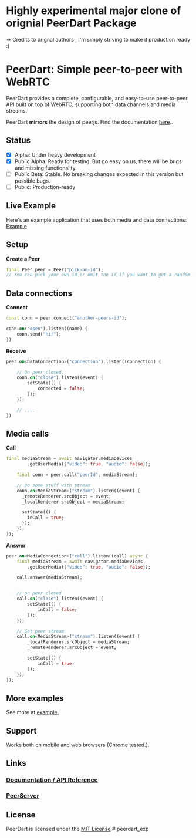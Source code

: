 # Highly experimental major clone of orignial PeerDart Package
=> Credits to orignal authors , I'm simply striving to make it production ready :)

# PeerDart: Simple peer-to-peer with WebRTC

PeerDart provides a complete, configurable, and easy-to-use peer-to-peer API built on top of WebRTC, supporting both data channels and media streams.

PeerDart **mirrors** the design of peerjs. Find the documentation [here](https://peerjs.com/docs)..


## Status

- [x] Alpha: Under heavy development
- [x] Public Alpha: Ready for testing. But go easy on us, there will be bugs and missing functionality.
- [ ] Public Beta: Stable. No breaking changes expected in this version but possible bugs.
- [ ] Public: Production-ready

## Live Example

Here's an example application that uses both media and data connections: [Example](https://peerdart.netlify.app/)

## Setup


**Create a Peer**

```dart
final Peer peer = Peer("pick-an-id");
// You can pick your own id or omit the id if you want to get a random one from the server.
```

## Data connections

**Connect**

```dart
const conn = peer.connect("another-peers-id");

conn.on("open").listen((name) {
    conn.send("hi!");
})
```

**Receive**

```dart
peer.on<DataConnection>("connection").listen((connection) {

    // On peer closed.
    conn.on("close").listen((event) {
        setState(() {
            connected = false;
        });
    });

    // ....
})
```

## Media calls

**Call**

```dart
final mediaStream = await navigator.mediaDevices
        .getUserMedia({"video": true, "audio": false});

    final conn = peer.call("peerId", mediaStream);

    // Do some stuff with stream
    conn.on<MediaStream>("stream").listen((event) {
      _remoteRenderer.srcObject = event;
      _localRenderer.srcObject = mediaStream;

      setState(() {
        inCall = true;
      });
    });
});
```

**Answer**

```dart
peer.on<MediaConnection>("call").listen((call) async {
    final mediaStream = await navigator.mediaDevices
        .getUserMedia({"video": true, "audio": false});

    call.answer(mediaStream);


    // on peer closed
    call.on("close").listen((event) {
        setState(() {
            inCall = false;
        });
    });

    // Get peer stream
    call.on<MediaStream>("stream").listen((event) {
        _localRenderer.srcObject = mediaStream;
        _remoteRenderer.srcObject = event;

        setState(() {
            inCall = true;
        });
    });
});
```

## More examples
See more at [example.](example/)

## Support
Works both on mobile and web browsers (Chrome tested.).

## Links

### [Documentation / API Reference](https://peerjs.com/docs/)

### [PeerServer](https://github.com/peers/peerjs-server)

## License

PeerDart is licensed under the [MIT License](https://tldrlegal.com/l/mit).# peerdart_exp
